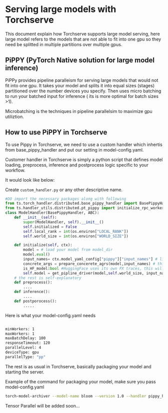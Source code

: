 # Serving large models with Torchserve

This document explain how Torchserve supports large model serving, here large model refers to the models that are not able to fit into one gpu so they need be splitted in multiple partitions over multiple gpus. 

## PiPPY (PyTorch Native solution for large model inference)

PiPPy provides pipeline paralleism for serving large models that would not fit into one gpu. It takes your model and splits it into equal sizes (stages) partitioned over the number devices you specify. Then uses micro batching to run your batched input for inference ( its is more optimal for batch sizes >1).

Microbatching is the techniques in pipeline parallelsim to maximize gpu utiliztion. 

## How to use PiPPY in Torchserve

To use Pippy in Torchserve, we need to use a custom handler which inhertis from base_pippy_handler and put our setting in model-config.yaml.

Customer handler in Torchserve is simply a python script that defines model loading, preprocess, inference and postprocess logic specific to your workflow.

It would look like below:

Create `custom_handler.py` or any other descriptive name.

```python
#DO import the necessary packages along with following
from ts.torch_handler.distributed.base_pippy_handler import BasePippyHandler
from ts.handler_utils.distributed.pt_pippy import initialize_rpc_workers, get_pipline_driver
class ModelHandler(BasePippyHandler, ABC):
    def __init__(self):
        super(ModelHandler, self).__init__()
        self.initialized = False
        self.local_rank = int(os.environ["LOCAL_RANK"])
        self.world_size = int(os.environ["WORLD_SIZE"])

    def initialize(self, ctx): 
        model = # load your model from model_dir
        model.eval()
        input_names= ctx.model_yaml_config["pippy"]["input_names"] # list of input agrs to your models, for example [input_ids]
        concrete_args = prepare_concerete_agrs(model,input_names) # this is required for FX tracing the model
        is_HF_model:bool #HuggingFace uses its own FX traces, this will help us to setup the right fx tracer
        self.model = get_pipline_driver(model,self.world_size, input_names, model_type, chunks)
    # the rest is self-explanatory
    def preprocess():
        ....
    def inference():
        ....
    def postporocess():
        .....
```

Here is what your model-config.yaml needs

```bash

minWorkers: 1
maxWorkers: 1
maxBatchDelay: 100
responseTimeout: 120
parallelLevel: 4
deviceType: gpu
parallelType: "pp"

```

The rest is as usual in Torchserve, basically packaging your model and starting the server.

Example of the command for packaging your model, make sure you pass model-config.yaml

```bash
torch-model-archiver --model-name bloom --version 1.0 --handler pippy_handler.py --extra-files model.zip,setup_config.json -r requirements.txt --config-file model-config.yaml
```

Tensor Parallel will be added soon...
